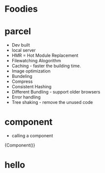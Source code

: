 # Foodies

# parcel

- Dev built
- local server
- HMR = Hot Module Replacement
- Filewatching Alogorithm
- Caching - faster the building time.
- Image optimization
- Bundeling
- Compress
- Consistent Hashing
- Different Bundling - support older browsers
- Error handling
- Tree shaking - remove the unused code

# component
- calling a component
<Component />
<Component></Component>
{Component()}

# hello



